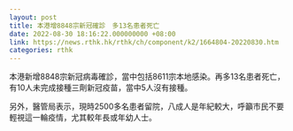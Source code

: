 ```yaml
---
layout: post
title: 本港增8848宗新冠確診　多13名患者死亡
date: 2022-08-30 18:16:22.000000000 +08:00
link: https://news.rthk.hk/rthk/ch/component/k2/1664804-20220830.htm
categories: rthk
---
```


本港新增8848宗新冠病毒確診，當中包括8611宗本地感染。再多13名患者死亡，有10人未完成接種三劑新冠疫苗，當中5人沒有接種。

另外，醫管局表示，現時2500多名患者留院，八成人是年紀較大，呼籲市民不要輕視這一輪疫情，尤其較年長或年幼人士。
